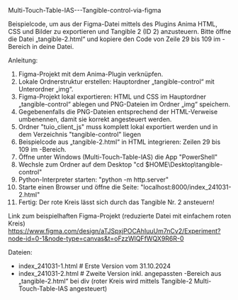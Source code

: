 Multi-Touch-Table-IAS---Tangible-control-via-figma

Beispielcode, um aus der Figma-Datei mittels des Plugins Anima HTML, CSS und Bilder zu exportieren und Tangible 2 (ID 2) anzusteuern. Bitte öffne die Datei „tangible-2.html“ und kopiere den Code von Zeile 29 bis 109 im <body>-Bereich in deine Datei.

Anleitung:

1. Figma-Projekt mit dem Anima-Plugin verknüpfen.
2. Lokale Ordnerstruktur erstellen: Hauptordner „tangible-control“ mit Unterordner „img“.
3. Figma-Projekt lokal exportieren: HTML und CSS im Hauptordner „tangible-control“ ablegen und PNG-Dateien im Ordner „img“ speichern.
4. Gegebenenfalls die PNG-Dateien entsprechend der HTML-Verweise umbenennen, damit sie korrekt angesteuert werden.
5. Ordner "tuio_client_js" muss komplett lokal exportiert werden und in dem Verzeichnis "tangible-control" liegen
6. Beispielcode aus „tangible-2.html“ in HTML integrieren: Zeilen 29 bis 109 im <body>-Bereich.
7. Öffne unter Windows (Multi-Touch-Table-IAS) die App "PowerShell"
8. Wechsle zum Ordner auf dem Desktop "cd $HOME\Desktop\tangible-control"
9. Python-Interpreter starten: "python -m http.server"
10. Starte einen Browser und öffne die Seite: "localhost:8000/index_241031-2.html"
11. Fertig: Der rote Kreis lässt sich durch das Tangible Nr. 2 ansteuern!

Link zum beispielhaften Figma-Projekt (reduzierte Datei mit einfachem roten Kreis)
https://www.figma.com/design/aTJSpxjPOCAhIuuUm7nCv2/Experiment?node-id=0-1&node-type=canvas&t=oFzzWlQFfWQX9R6R-0

Dateien:
- index_241031-1.html    # Erste Version vom 31.10.2024
- index_241031-2.html    # Zweite Version inkl. angepassten <body>-Bereich aus „tangible-2.html“ bei div (roter Kreis wird mittels Tangible-2 Multi-Touch-Table-IAS angesteuert)
